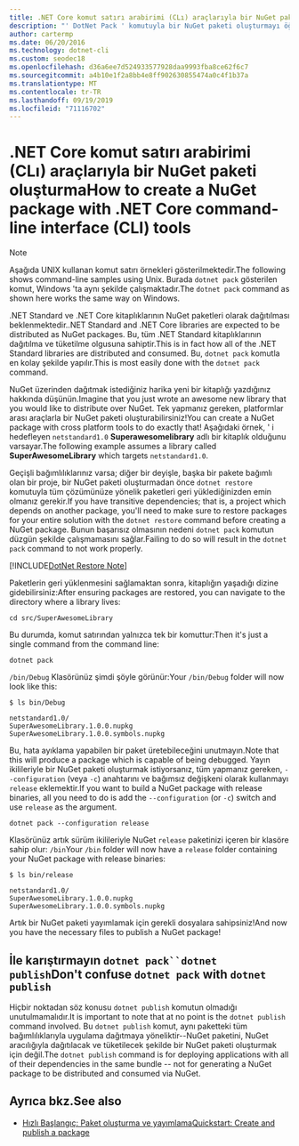 ```yaml
---
title: .NET Core komut satırı arabirimi (CLı) araçlarıyla bir NuGet paketi oluşturma
description: "' DotNet Pack ' komutuyla bir NuGet paketi oluşturmayı öğrenin."
author: cartermp
ms.date: 06/20/2016
ms.technology: dotnet-cli
ms.custom: seodec18
ms.openlocfilehash: d36a6ee7d524933577928daa9993fba8ce62f6c7
ms.sourcegitcommit: a4b10e1f2a8bb4e8ff902630855474a0c4f1b37a
ms.translationtype: MT
ms.contentlocale: tr-TR
ms.lasthandoff: 09/19/2019
ms.locfileid: "71116702"
---
```

# <a name="how-to-create-a-nuget-package-with-net-core-command-line-interface-cli-tools"></a><span data-ttu-id="c22d2-103">.NET Core komut satırı arabirimi (CLı) araçlarıyla bir NuGet paketi oluşturma</span><span class="sxs-lookup"><span data-stu-id="c22d2-103">How to create a NuGet package with .NET Core command-line interface (CLI) tools</span></span>

> [!NOTE]
> <span data-ttu-id="c22d2-104">Aşağıda UNIX kullanan komut satırı örnekleri gösterilmektedir.</span><span class="sxs-lookup"><span data-stu-id="c22d2-104">The following shows command-line samples using Unix.</span></span> <span data-ttu-id="c22d2-105">Burada `dotnet pack` gösterilen komut, Windows 'ta aynı şekilde çalışmaktadır.</span><span class="sxs-lookup"><span data-stu-id="c22d2-105">The `dotnet pack` command as shown here works the same way on Windows.</span></span>

<span data-ttu-id="c22d2-106">.NET Standard ve .NET Core kitaplıklarının NuGet paketleri olarak dağıtılması beklenmektedir.</span><span class="sxs-lookup"><span data-stu-id="c22d2-106">.NET Standard and .NET Core libraries are expected to be distributed as NuGet packages.</span></span> <span data-ttu-id="c22d2-107">Bu, tüm .NET Standard kitaplıklarının dağıtılma ve tüketilme olgusuna sahiptir.</span><span class="sxs-lookup"><span data-stu-id="c22d2-107">This is in fact how all of the .NET Standard libraries are distributed and consumed.</span></span> <span data-ttu-id="c22d2-108">Bu, `dotnet pack` komutla en kolay şekilde yapılır.</span><span class="sxs-lookup"><span data-stu-id="c22d2-108">This is most easily done with the `dotnet pack` command.</span></span>

<span data-ttu-id="c22d2-109">NuGet üzerinden dağıtmak istediğiniz harika yeni bir kitaplığı yazdığınız hakkında düşünün.</span><span class="sxs-lookup"><span data-stu-id="c22d2-109">Imagine that you just wrote an awesome new library that you would like to distribute over NuGet.</span></span> <span data-ttu-id="c22d2-110">Tek yapmanız gereken, platformlar arası araçlarla bir NuGet paketi oluşturabilirsiniz!</span><span class="sxs-lookup"><span data-stu-id="c22d2-110">You can create a NuGet package with cross platform tools to do exactly that!</span></span> <span data-ttu-id="c22d2-111">Aşağıdaki örnek, ' i hedefleyen `netstandard1.0` **Superawesomelibrary** adlı bir kitaplık olduğunu varsayar.</span><span class="sxs-lookup"><span data-stu-id="c22d2-111">The following example assumes a library called **SuperAwesomeLibrary** which targets `netstandard1.0`.</span></span>

<span data-ttu-id="c22d2-112">Geçişli bağımlılıklarınız varsa; diğer bir deyişle, başka bir pakete bağımlı olan bir proje, bir NuGet paketi oluşturmadan önce `dotnet restore` komutuyla tüm çözümünüze yönelik paketleri geri yüklediğinizden emin olmanız gerekir.</span><span class="sxs-lookup"><span data-stu-id="c22d2-112">If you have transitive dependencies; that is, a project which depends on another package, you'll need to make sure to restore packages for your entire solution with the `dotnet restore` command before creating a NuGet package.</span></span> <span data-ttu-id="c22d2-113">Bunun başarısız olmasının nedeni `dotnet pack` komutun düzgün şekilde çalışmamasını sağlar.</span><span class="sxs-lookup"><span data-stu-id="c22d2-113">Failing to do so will result in the `dotnet pack` command to not work properly.</span></span>

[!INCLUDE[DotNet Restore Note](~/includes/dotnet-restore-note.md)]

<span data-ttu-id="c22d2-114">Paketlerin geri yüklenmesini sağlamaktan sonra, kitaplığın yaşadığı dizine gidebilirsiniz:</span><span class="sxs-lookup"><span data-stu-id="c22d2-114">After ensuring packages are restored, you can navigate to the directory where a library lives:</span></span>

```console
cd src/SuperAwesomeLibrary
```

<span data-ttu-id="c22d2-115">Bu durumda, komut satırından yalnızca tek bir komuttur:</span><span class="sxs-lookup"><span data-stu-id="c22d2-115">Then it's just a single command from the command line:</span></span>

```dotnetcli
dotnet pack
```

<span data-ttu-id="c22d2-116">`/bin/Debug` Klasörünüz şimdi şöyle görünür:</span><span class="sxs-lookup"><span data-stu-id="c22d2-116">Your `/bin/Debug` folder will now look like this:</span></span>

```console
$ ls bin/Debug

netstandard1.0/
SuperAwesomeLibrary.1.0.0.nupkg
SuperAwesomeLibrary.1.0.0.symbols.nupkg
```

<span data-ttu-id="c22d2-117">Bu, hata ayıklama yapabilen bir paket üretebileceğini unutmayın.</span><span class="sxs-lookup"><span data-stu-id="c22d2-117">Note that this will produce a package which is capable of being debugged.</span></span> <span data-ttu-id="c22d2-118">Yayın ikilileriyle bir NuGet paketi oluşturmak istiyorsanız, tüm yapmanız gereken, `--configuration` (veya `-c`) anahtarını ve bağımsız değişkeni olarak kullanmayı `release` eklemektir.</span><span class="sxs-lookup"><span data-stu-id="c22d2-118">If you want to build a NuGet package with release binaries, all you need to do is add the `--configuration` (or `-c`) switch and use `release` as the argument.</span></span>

```dotnetcli
dotnet pack --configuration release
```

<span data-ttu-id="c22d2-119">Klasörünüz artık sürüm ikilileriyle NuGet `release` paketinizi içeren bir klasöre sahip olur: `/bin`</span><span class="sxs-lookup"><span data-stu-id="c22d2-119">Your `/bin` folder will now have a `release` folder containing your NuGet package with release binaries:</span></span>

```console
$ ls bin/release

netstandard1.0/
SuperAwesomeLibrary.1.0.0.nupkg
SuperAwesomeLibrary.1.0.0.symbols.nupkg
```

<span data-ttu-id="c22d2-120">Artık bir NuGet paketi yayımlamak için gerekli dosyalara sahipsiniz!</span><span class="sxs-lookup"><span data-stu-id="c22d2-120">And now you have the necessary files to publish a NuGet package!</span></span>

## <a name="dont-confuse-dotnet-pack-with-dotnet-publish"></a><span data-ttu-id="c22d2-121">İle karıştırmayın `dotnet pack``dotnet publish`</span><span class="sxs-lookup"><span data-stu-id="c22d2-121">Don't confuse `dotnet pack` with `dotnet publish`</span></span>

<span data-ttu-id="c22d2-122">Hiçbir noktadan söz konusu `dotnet publish` komutun olmadığı unutulmamalıdır.</span><span class="sxs-lookup"><span data-stu-id="c22d2-122">It is important to note that at no point is the `dotnet publish` command involved.</span></span> <span data-ttu-id="c22d2-123">Bu `dotnet publish` komut, aynı paketteki tüm bağımlılıklarıyla uygulama dağıtmaya yöneliktir--NuGet paketini, NuGet aracılığıyla dağıtılacak ve tüketilecek şekilde bir NuGet paketi oluşturmak için değil.</span><span class="sxs-lookup"><span data-stu-id="c22d2-123">The `dotnet publish` command is for deploying applications with all of their dependencies in the same bundle -- not for generating a NuGet package to be distributed and consumed via NuGet.</span></span>

## <a name="see-also"></a><span data-ttu-id="c22d2-124">Ayrıca bkz.</span><span class="sxs-lookup"><span data-stu-id="c22d2-124">See also</span></span>

- [<span data-ttu-id="c22d2-125">Hızlı Başlangıç: Paket oluşturma ve yayımlama</span><span class="sxs-lookup"><span data-stu-id="c22d2-125">Quickstart: Create and publish a package</span></span>](/nuget/quickstart/create-and-publish-a-package-using-the-dotnet-cli)
